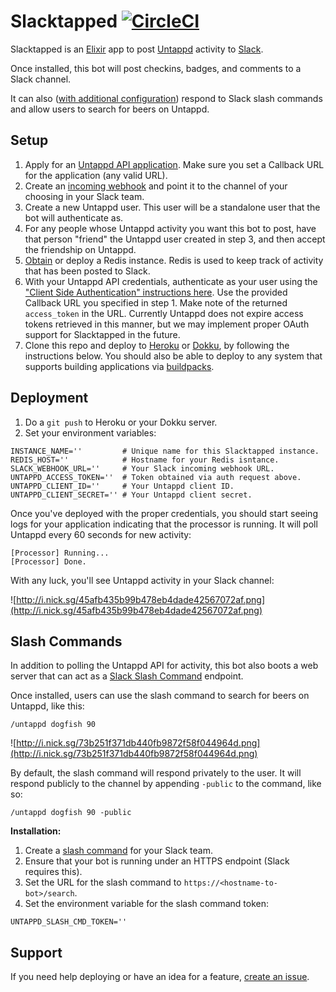 # Slacktapped [![CircleCI](https://circleci.com/gh/nicksergeant/slacktapped.svg?style=svg)](https://circleci.com/gh/nicksergeant/slacktapped)

Slacktapped is an <a href="http://elixir-lang.org/">Elixir</a> app to post
<a href="https://untappd.com/">Untappd</a> activity to
<a href="https://slack.com/">Slack</a>.

Once installed, this bot will post checkins, badges, and comments to a Slack
channel.

It can also (<a href="#slash-commands">with additional configuration</a>)
respond to Slack slash commands and allow users to search for beers on Untappd.

## Setup

1. Apply for an <a href="https://untappd.com/api/">Untappd API application</a>.
   Make sure you set a Callback URL for the application (any valid URL).
2. Create an <a href="https://api.slack.com/incoming-webhooks">incoming webhook</a>
   and point it to the channel of your choosing in your Slack team.
3. Create a new Untappd user. This user will be a standalone user that the bot
   will authenticate as.
4. For any people whose Untappd activity you want this bot to post, have that
   person "friend" the Untappd user created in step 3, and then accept the
   friendship on Untappd.
5. <a href="https://redislabs.com/redis-cloud">Obtain</a> or deploy a Redis
   instance. Redis is used to keep track of activity that has been posted to
   Slack.
6. With your Untappd API credentials, authenticate as your user using the
   <a href="https://untappd.com/api/docs#authentication">"Client Side Authentication" instructions here</a>.
   Use the provided Callback URL you specified in step 1. Make note of the
   returned `access_token` in the URL. Currently Untappd does not expire access
   tokens retrieved in this manner, but we may implement proper OAuth support
   for Slacktapped in the future.
7. Clone this repo and deploy to <a href="https://www.heroku.com/">Heroku</a>
   or <a href="http://dokku.viewdocs.io/dokku/">Dokku</a>, by following the
   instructions below. You should also be able to deploy to any system that
   supports building applications via <a href="https://devcenter.heroku.com/articles/buildpacks">buildpacks</a>.

## Deployment

1. Do a `git push` to Heroku or your Dokku server.
2. Set your environment variables:

```
INSTANCE_NAME=''         # Unique name for this Slacktapped instance.
REDIS_HOST=''            # Hostname for your Redis isntance.
SLACK_WEBHOOK_URL=''     # Your Slack incoming webhook URL.
UNTAPPD_ACCESS_TOKEN=''  # Token obtained via auth request above.
UNTAPPD_CLIENT_ID=''     # Your Untappd client ID.
UNTAPPD_CLIENT_SECRET='' # Your Untappd client secret.
```

Once you've deployed with the proper credentials, you should start seeing logs
for your application indicating that the processor is running. It will poll
Untappd every 60 seconds for new activity:

```
[Processor] Running...
[Processor] Done.
```

With any luck, you'll see Untappd activity in your Slack channel:

![http://i.nick.sg/45afb435b99b478eb4dade42567072af.png](http://i.nick.sg/45afb435b99b478eb4dade42567072af.png)

## Slash Commands

In addition to polling the Untappd API for activity, this bot also boots a web
server that can act as a
<a href="https://api.slack.com/slash-commands">Slack Slash Command</a> endpoint.

Once installed, users can use the slash command to search for beers on Untappd,
like this:

```
/untappd dogfish 90
```

![http://i.nick.sg/73b251f371db440fb9872f58f044964d.png](http://i.nick.sg/73b251f371db440fb9872f58f044964d.png)

By default, the slash command will respond privately to the user. It will
respond publicly to the channel by appending `-public` to the command, like so:

```
/untappd dogfish 90 -public
```

**Installation:**

1. Create a <a href="https://api.slack.com/slash-commands">slash command</a> for
   your Slack team.
2. Ensure that your bot is running under an HTTPS endpoint (Slack requires this).
3. Set the URL for the slash command to `https://<hostname-to-bot>/search`.
4. Set the environment variable for the slash command token:

```
UNTAPPD_SLASH_CMD_TOKEN=''
```

## Support

If you need help deploying or have an idea for a feature,
<a href="https://github.com/nicksergeant/slacktapped/issues/new">create an issue</a>.
